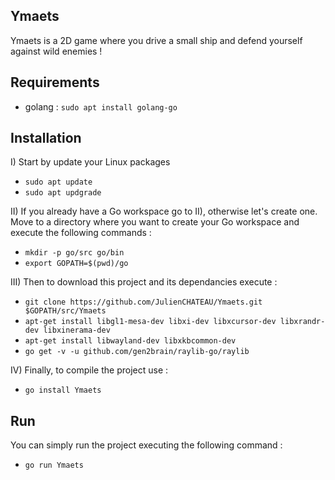 ## Ymaets

Ymaets is a 2D game where you drive a small ship and defend yourself against wild enemies !

## Requirements

- golang : `sudo apt install golang-go`

## Installation

I) Start by update your Linux packages

- `sudo apt update`
- `sudo apt updgrade`

II) If you already have a Go workspace go to II), otherwise let's create one.   
Move to a directory where you want to create your Go workspace and execute the following commands :

- `mkdir -p go/src go/bin`
- `export GOPATH=$(pwd)/go`

III) Then to download this project and its dependancies execute :

- `git clone https://github.com/JulienCHATEAU/Ymaets.git $GOPATH/src/Ymaets`
- `apt-get install libgl1-mesa-dev libxi-dev libxcursor-dev libxrandr-dev libxinerama-dev`
- `apt-get install libwayland-dev libxkbcommon-dev `
- `go get -v -u github.com/gen2brain/raylib-go/raylib`

IV) Finally, to compile the project use :

- `go install Ymaets`

## Run 

You can simply run the project executing the following command :

- `go run Ymaets`